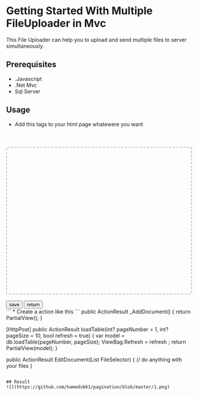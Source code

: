 Getting Started With Multiple FileUploader in Mvc
===================================

This File Uploader can help you to upload and send multiple files to server simultaneously.

## Prerequisites
* .Javascript
* .Net Mvc
* Sql Server

## Usage
* Add this tags to your html page whatewere you want
<style>
    .imgType {
        cursor: default;
        z-index: 44;
    }

    .box {
        margin: 10px;
        float: right;
        width: 101px;
        height: 166px;
        border: 1px dashed gray;
        background-color: antiquewhite;
        /*cursor: pointer;*/
        z-index: 104;
        position: relative;
        border-radius: 14px;
        position:relative;
    }

    .rt {
        font-size: 16px;
        color: white;
        padding: 5px;
        cursor: pointer;
        top: 3px;
        right: 3px;
        position: absolute;
        display: block;
        border: 1px solid gray;
        border-radius: 50%;
        background-color: gray;
        border-width: 1px;
    }

    #mainContent {
        margin-top: 53px;
        display: block;
        width: 100%;
        height: 400px;
        box-sizing: border-box;
        border: 2px dashed #A2B4CA;
        border-radius: 3px;
        padding: 0;
        background-image: url(../../Styles/images/fancy_upload.png);
        background-repeat: no-repeat;
        background-position: center center;
        opacity: 0.85;
        cursor: pointer;
        outline: none;
        z-index: 3;
    }

    #_frm {
        padding: 9px;
    }
</style>

<script src="~/Scripts/Document/FileUploader.js"></script>

<div id="mainContent"></div>
<div class="modal-footer" style="margin-top: 17px;clear: both;border-top:0 !important;">
    <button id="submit" type="button" class="btn btn-primary btn-sm">save</button>
    <button id="return" type="button" class="btn btn-info btn-sm">return</button>
</div>
<script>
    fileUploader.onLoad();

    $('body').on('click', '.box', function (e) {
        e.stopPropagation();
        return false;
    })

    $('body').on('mousemove', '.box', function (e) {
        var t = $(this).find('.spin')
        if ($(t).hasClass('fa-spin')) return;
        $(this).find('.rt').show();
    })

    $('body').on('mousemove', '.rt', function (e) {
        $(this).css('color', 'red')
    })

    $('body').on('mouseout', '.rt', function (e) {
        $(this).css('color', 'white')
    })

    $('.rt').click(function () {
        fileUploader.onDeleteFile(this)
    })

    $('#submit').click(function (e) {
        fileUploader.onSubmitFile(e);
    })
    

</script>
```
* Create a action like this
```
public ActionResult _AddDocument()
{
    return PartialView();
}

[HttpPost]
public ActionResult loadTable(int? pageNumber = 1, int? pageSize = 10, bool refresh = true)
{
    var model = db.loadTable(pageNumber, pageSize);
    ViewBag.Refresh = refresh ;
    return PartialView(model);
}

public ActionResult EditDocument(List<HttpPostedFileBase> FileSelector)
{
     // do anything with your files
}

```

## Result
![](https://github.com/hamedvb61/pagination/blob/master/1.png)

